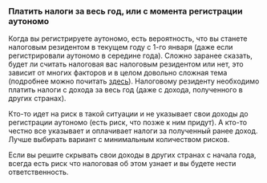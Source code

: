 ### Платить налоги за весь год, или с момента регистрации аутономо

Когда вы регистрируете аутономо, есть вероятность, что вы станете налоговым резидентом в текущем году с 1-го января
(даже если регистрировали аутономо в середине года). Сложно заранее сказать, будет ли считать налоговая вас налоговым
резидентом или нет, это зависит от многих факторов и в целом довольно сложная тема (подробнее можно
почитать [здесь](https://www.xolo.io/es-en/faq/xolo-spain/category/your-obligations-as-a-freelancer/article/who-is-required-to-file-the-personal-income-tax-return-renta)).
Налоговому резиденту необходимо платить налоги с дохода за весь год (даже с дохода, полученного в других странах).

Кто-то идет на риск в такой ситуации и не указывает свои доходы до регистрации аутономо (есть риск, что позже к ним
придут). А кто-то честно все указывает и оплачивает налоги за полученный ранее доход. Лучше выбирать вариант с
минимальным количеством рисков.

Если вы решите скрывать свои доходы в других странах с начала года, всегда есть риск что налоговая об этом узнает и
вы будете нести ответственность.
